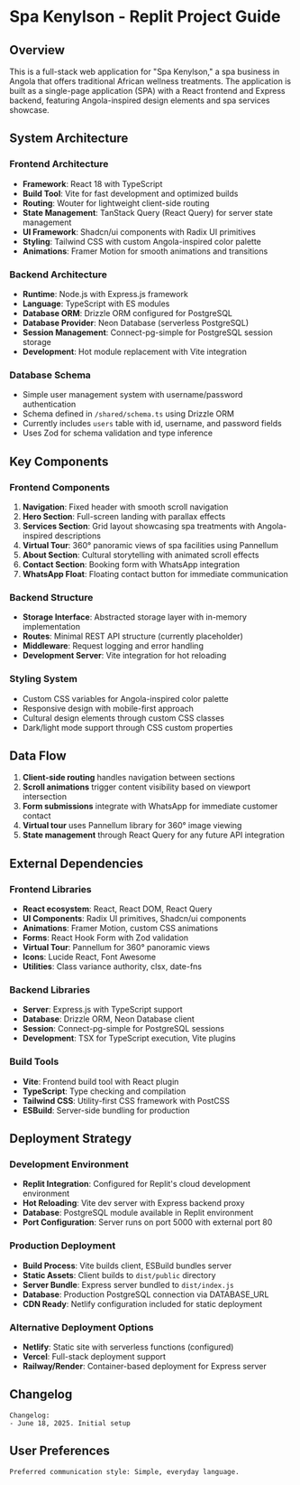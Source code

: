 # Spa Kenylson - Replit Project Guide

## Overview

This is a full-stack web application for "Spa Kenylson," a spa business in Angola that offers traditional African wellness treatments. The application is built as a single-page application (SPA) with a React frontend and Express backend, featuring Angola-inspired design elements and spa services showcase.

## System Architecture

### Frontend Architecture
- **Framework**: React 18 with TypeScript
- **Build Tool**: Vite for fast development and optimized builds
- **Routing**: Wouter for lightweight client-side routing
- **State Management**: TanStack Query (React Query) for server state management
- **UI Framework**: Shadcn/ui components with Radix UI primitives
- **Styling**: Tailwind CSS with custom Angola-inspired color palette
- **Animations**: Framer Motion for smooth animations and transitions

### Backend Architecture
- **Runtime**: Node.js with Express.js framework
- **Language**: TypeScript with ES modules
- **Database ORM**: Drizzle ORM configured for PostgreSQL
- **Database Provider**: Neon Database (serverless PostgreSQL)
- **Session Management**: Connect-pg-simple for PostgreSQL session storage
- **Development**: Hot module replacement with Vite integration

### Database Schema
- Simple user management system with username/password authentication
- Schema defined in `/shared/schema.ts` using Drizzle ORM
- Currently includes `users` table with id, username, and password fields
- Uses Zod for schema validation and type inference

## Key Components

### Frontend Components
1. **Navigation**: Fixed header with smooth scroll navigation
2. **Hero Section**: Full-screen landing with parallax effects
3. **Services Section**: Grid layout showcasing spa treatments with Angola-inspired descriptions
4. **Virtual Tour**: 360° panoramic views of spa facilities using Pannellum
5. **About Section**: Cultural storytelling with animated scroll effects
6. **Contact Section**: Booking form with WhatsApp integration
7. **WhatsApp Float**: Floating contact button for immediate communication

### Backend Structure
- **Storage Interface**: Abstracted storage layer with in-memory implementation
- **Routes**: Minimal REST API structure (currently placeholder)
- **Middleware**: Request logging and error handling
- **Development Server**: Vite integration for hot reloading

### Styling System
- Custom CSS variables for Angola-inspired color palette
- Responsive design with mobile-first approach
- Cultural design elements through custom CSS classes
- Dark/light mode support through CSS custom properties

## Data Flow

1. **Client-side routing** handles navigation between sections
2. **Scroll animations** trigger content visibility based on viewport intersection
3. **Form submissions** integrate with WhatsApp for immediate customer contact
4. **Virtual tour** uses Pannellum library for 360° image viewing
5. **State management** through React Query for any future API integration

## External Dependencies

### Frontend Libraries
- **React ecosystem**: React, React DOM, React Query
- **UI Components**: Radix UI primitives, Shadcn/ui components
- **Animations**: Framer Motion, custom CSS animations
- **Forms**: React Hook Form with Zod validation
- **Virtual Tour**: Pannellum for 360° panoramic views
- **Icons**: Lucide React, Font Awesome
- **Utilities**: Class variance authority, clsx, date-fns

### Backend Libraries
- **Server**: Express.js with TypeScript support
- **Database**: Drizzle ORM, Neon Database client
- **Session**: Connect-pg-simple for PostgreSQL sessions
- **Development**: TSX for TypeScript execution, Vite plugins

### Build Tools
- **Vite**: Frontend build tool with React plugin
- **TypeScript**: Type checking and compilation
- **Tailwind CSS**: Utility-first CSS framework with PostCSS
- **ESBuild**: Server-side bundling for production

## Deployment Strategy

### Development Environment
- **Replit Integration**: Configured for Replit's cloud development environment
- **Hot Reloading**: Vite dev server with Express backend proxy
- **Database**: PostgreSQL module available in Replit environment
- **Port Configuration**: Server runs on port 5000 with external port 80

### Production Deployment
- **Build Process**: Vite builds client, ESBuild bundles server
- **Static Assets**: Client builds to `dist/public` directory
- **Server Bundle**: Express server bundled to `dist/index.js`
- **Database**: Production PostgreSQL connection via DATABASE_URL
- **CDN Ready**: Netlify configuration included for static deployment

### Alternative Deployment Options
- **Netlify**: Static site with serverless functions (configured)
- **Vercel**: Full-stack deployment support
- **Railway/Render**: Container-based deployment for Express server

## Changelog

```
Changelog:
- June 18, 2025. Initial setup
```

## User Preferences

```
Preferred communication style: Simple, everyday language.
```